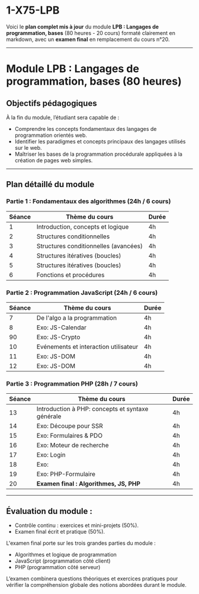 # 1-X75-LPB


Voici le **plan complet mis à jour** du module **LPB : Langages de programmation, bases** (80 heures - 20 cours) formaté clairement en markdown, avec un **examen final** en remplacement du cours n°20.

---

# Module LPB : Langages de programmation, bases (80 heures)

## Objectifs pédagogiques

À la fin du module, l’étudiant sera capable de :

- Comprendre les concepts fondamentaux des langages de programmation orientés web.
- Identifier les paradigmes et concepts principaux des langages utilisés sur le web.
- Maîtriser les bases de la programmation procédurale appliquées à la création de pages web simples.

---

## Plan détaillé du module

### Partie 1 : Fondamentaux des algorithmes (24h / 6 cours)

| Séance | Thème du cours                        | Durée |
|--------|---------------------------------------|-------|
| 1      | Introduction, concepts et logique | 4h    |
| 2      | Structures conditionnelles | 4h    |
| 3      | Structures conditionnelles (avancées) | 4h    |
| 4      | Structures itératives (boucles)      | 4h    |
| 5      | Structures itératives (boucles)      | 4h    |
| 6      | Fonctions et procédures               | 4h    |

### Partie 2 : Programmation JavaScript (24h / 6 cours)

| Séance | Thème du cours                         | Durée |
|--------|----------------------------------------|-------|
| 7      | De l'algo a la programmation           | 4h    |
| 8      | Exo: JS-Calendar                       | 4h    |
| 90     | Exo: JS-Crypto                         | 4h    |
| 10     | Evénements et interaction utilisateur  | 4h    |
| 11     | Exo: JS-DOM                            | 4h    |
| 12     | Exo: JS-DOM                            | 4h    |


### Partie 3 : Programmation PHP (28h / 7 cours)

| Séance | Thème du cours                         | Durée |
|--------|----------------------------------------|-------|
| 13     | Introduction à PHP: concepts et syntaxe générale | 4h    |
| 14     | Exo: Découpe pour SSR                  | 4h    |
| 15     | Exo: Formulaires & PDO                      | 4h    |
| 16     | Exo: Moteur de recherche               | 4h    |
| 17     | Exo: Login                             | 4h    |
| 18     | Exo:                                   | 4h    |
| 19     | Exo: PHP-Formulaire                    | 4h    |
| 20     | **Examen final : Algorithmes, JS, PHP**| 4h    |

---

## Évaluation du module :

- Contrôle continu : exercices et mini-projets (50%).
- Examen final écrit et pratique (50%).

L'examen final porte sur les trois grandes parties du module :

- Algorithmes et logique de programmation
- JavaScript (programmation côté client)
- PHP (programmation côté serveur)

L’examen combinera questions théoriques et exercices pratiques pour vérifier la compréhension globale des notions abordées durant le module.